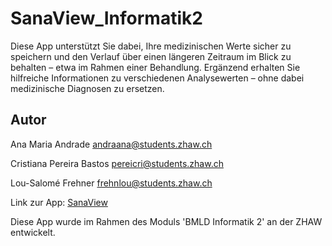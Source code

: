 # SanaView_Informatik2
Diese App unterstützt Sie dabei, Ihre medizinischen Werte sicher zu speichern und den Verlauf über einen längeren Zeitraum im Blick zu behalten – etwa im Rahmen einer Behandlung. Ergänzend erhalten Sie hilfreiche Informationen zu verschiedenen Analysewerten – ohne dabei medizinische Diagnosen zu ersetzen.

## Autor
Ana Maria Andrade 
andraana@students.zhaw.ch

Cristiana Pereira Bastos 
pereicri@students.zhaw.ch

Lou-Salomé Frehner 
frehnlou@students.zhaw.ch


Link zur App: [SanaView](https://sanaviewinformatik2-knfvx28clhajahajbm5u74.streamlit.app/)


Diese App wurde im Rahmen des Moduls 'BMLD Informatik 2' an der ZHAW entwickelt.